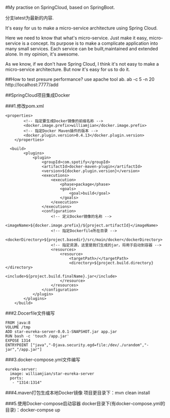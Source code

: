 #My practise on SpringCloud, based on SpringBoot.

分支latest为最新的内容.

It's easy for us to make a micro-service architecture using Spring Cloud.

Here we need to know that what's micro-service. Just make it easy, micro-service is a concept. Its purpose is to make a complicate application into many small services. Each service can be built,maintained and extended alone. In my opinion, it's awesome.

As we know, if we don't have Spring Cloud, I think it's not easy to make a micro-service architecture. But now it's easy for us to do it.

##How to test presure performance?
use apache tool ab.
ab -c 5 -n 20 http://localhost:7777/add

##SpringCloud项目集成Docker

###1.修改pom.xml
```
<properties>
		<!-- 指定要生成Docker镜像的前缀名称 -->
		<docker.image.prefix>williamjian</docker.image.prefix>
		<!-- 指定Docker Maven插件的版本 -->
		<docker.plugin.version>0.4.13</docker.plugin.version>
	</properties>
  
  <build>
		<plugins>
			<plugin>
				<groupId>com.spotify</groupId>
				<artifactId>docker-maven-plugin</artifactId>
				<version>${docker.plugin.version}</version>
				<executions>
					<execution>
						<phase>package</phase>
						<goals>
							<goal>build</goal>
						</goals>
					</execution>
				</executions>
				<configuration>
					<!-- 定义Docker镜像的名称 -->
					<imageName>${docker.image.prefix}/${project.artifactId}</imageName>
					<!-- 指定Dockerfile所在目录 -->
					<dockerDirectory>${project.basedir}/src/main/docker</dockerDirectory>
					<!-- 指定资源，这里是我们生成的jar，将用于启动到容器 -->
					<resources>
						<resource>
							<targetPath>/</targetPath>
							<directory>${project.build.directory}</directory>
							<include>${project.build.finalName}.jar</include>
						</resource>
					</resources>
				</configuration>
			</plugin>
		</plugins>
	</build>
```
  
###2.Docerfile文件编写
```
FROM java:8
VOLUME /tmp
ADD star-eureka-server-0.0.1-SNAPSHOT.jar app.jar
RUN bash -c 'touch /app.jar'
EXPOSE 1314
ENTRYPOINT ["java","-Djava.security.egd=file:/dev/./urandom","-jar","/app.jar"]
```

###3.docker-compose.yml文件编写
```
eureka-server: 
  image: williamjian/star-eureka-server
  ports:
   - "1314:1314"
```

###4.maven打包生成本地Docker镜像
项目更目录下：mvn clean install

###5.使用Docker-compose启动容器
docker目录下(有docker-compose.yml的目录)：docker-compse up
